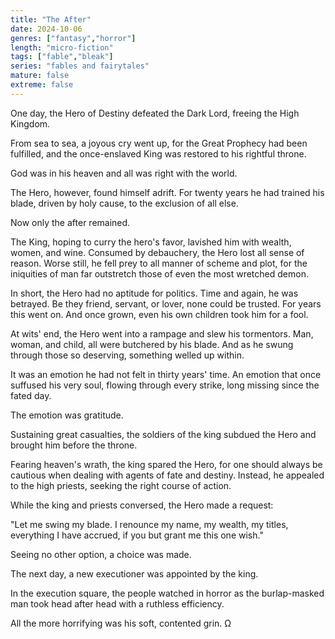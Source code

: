 ```yaml
---
title: "The After"
date: 2024-10-06
genres: ["fantasy","horror"]
length: "micro-fiction"
tags: ["fable","bleak"]
series: "fables and fairytales"
mature: false
extreme: false
---
```

One day, the Hero of Destiny defeated the Dark Lord, freeing the High Kingdom.

From sea to sea, a joyous cry went up, for the Great Prophecy had been fulfilled, and the once-enslaved King was restored to his rightful throne.

God was in his heaven and all was right with the world.

The Hero, however, found himself adrift. For twenty years he had trained his blade, driven by holy cause, to the exclusion of all else.

Now only the after remained.

The King, hoping to curry the hero's favor, lavished him with wealth, women, and wine. Consumed by debauchery, the Hero lost all sense of reason. Worse still, he fell prey to all manner of scheme and plot, for the iniquities of man far outstretch those of even the most wretched demon.

In short, the Hero had no aptitude for politics. Time and again, he was betrayed. Be they friend, servant, or lover, none could be trusted. For years this went on. And once grown, even his own children took him for a fool.

At wits' end, the Hero went into a rampage and slew his tormentors. Man, woman, and child, all were butchered by his blade. And as he swung through those so deserving, something welled up within.

It was an emotion he had not felt in thirty years' time. An emotion that once suffused his very soul, flowing through every strike, long missing since the fated day.

The emotion was gratitude.

Sustaining great casualties, the soldiers of the king subdued the Hero and brought him before the throne.

Fearing heaven's wrath, the king spared the Hero, for one should always be cautious when dealing with agents of fate and destiny. Instead, he appealed to the high priests, seeking the right course of action.

While the king and priests conversed, the Hero made a request:

"Let me swing my blade. I renounce my name, my wealth, my titles, everything I have accrued, if you but grant me this one wish."

Seeing no other option, a choice was made.

The next day, a new executioner was appointed by the king.

In the execution square, the people watched in horror as the burlap-masked man took head after head with a ruthless efficiency.

All the more horrifying was his soft, contented grin. Ω
